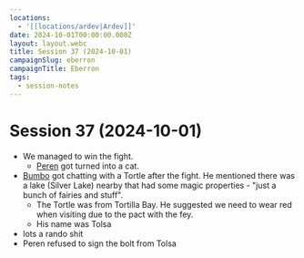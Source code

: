 ```yaml
---
locations:
  - '[[locations/ardev|Ardev]]'
date: 2024-10-01T00:00:00.000Z
layout: layout.webc
title: Session 37 (2024-10-01)
campaignSlug: eberron
campaignTitle: Eberron
tags:
  - session-notes
---
```

# Session 37 (2024-10-01)

- We managed to win the fight.
	- [Peren](pcs/peren-ngintaku.md) got turned into a cat.
- [Bumbo](pcs/bumbo.md) got chatting with a Tortle after the fight. He mentioned there was a lake  (Silver Lake) nearby that had some magic properties - "just a bunch of fairies and stuff".
	- The Tortle was from Tortilla Bay. He suggested we need to wear red when visiting due to the pact with the fey.
	- His name was Tolsa
- lots a rando shit
- Peren refused to sign the bolt from Tolsa
